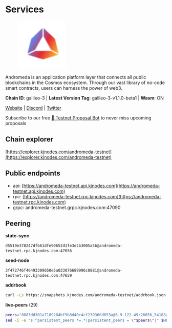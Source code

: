 # Services

<figure><img src="https://raw.githubusercontent.com/kj89/cosmos-images/main/logos/andromeda.png" width="150" alt=""><figcaption></figcaption></figure>

Andromeda is an application platform layer that connects all  public blockchains in the Cosmos ecosystem. Through our vast  library of no-code smart contracts, users can harness the power of web3.

**Chain ID**: galileo-3 | **Latest Version Tag**: galileo-3-v1.1.0-beta1 | **Wasm**: ON

[Website](https://www.andromedaprotocol.io) | [Discord](https://discord.gg/wzM3kSN3sE) | [Twitter](https://twitter.com/andromedaprot)



Subscribe to our free [🤖 Testnet Proposal Bot](https://t.me/kjnodes_testnet_proposal_bot) to never miss upcoming proposals


## Chain explorer
[https://explorer.kjnodes.com/andromeda-testnet](https://explorer.kjnodes.com/andromeda-testnet)

## Public endpoints

* api: [https://andromeda-testnet.api.kjnodes.com](https://andromeda-testnet.api.kjnodes.com)
* rpc: [https://andromeda-testnet.rpc.kjnodes.com](https://andromeda-testnet.rpc.kjnodes.com)
* grpc: andromeda-testnet.grpc.kjnodes.com:47090

## Peering

**state-sync**

```text
d5519e378247dfb61dfe90652d1fe3e2b3005a5b@andromeda-testnet.rpc.kjnodes.com:47656
```

**seed-node**

```text
3f472746f46493309650e5a033076689996c8881@andromeda-testnet.rpc.kjnodes.com:47659
```

**addrbook**
```bash
curl -Ls https://snapshots.kjnodes.com/andromeda-testnet/addrbook.json > $HOME/.andromedad/config/addrbook.json
```

**live-peers** (29)
```bash
peers="8083dd301a7189284bf5b8d40c4cf239360d653a@5.9.122.49:26656,54188a9dea5ded1d891aa6c3c0e2a403322b1707@178.54.78.180:16656,6d59b44efa40c4a03a24bf598b6cd662e8003655@135.181.96.66:26656,00171178f5d8b22d1a3396d9388adbb8ec1c0541@38.242.208.162:36656,a4d291d17d8e74979e7db5a1e936269835e802af@194.165.59.78:26656,62f7aaafd73816bdaf685a6270541c1d1f8162ad@155.133.27.170:26656,1141119a7d248cc19b31b18d56162a365954deb9@45.132.106.149:26656,1d94f397352dc20be4b56e4bfd9305649cbac778@65.108.232.150:20095,05d3613dfb738ff22d0ea974bd0d1353ecdc6231@65.108.101.124:26656,385bda41dc8ce86d0dd4c99d3cf371ca8fccfeb6@135.125.189.131:20095,eec703fc2d5e7c1bbd81726a9e029dbb8b6221b5@178.250.247.119:26656,d3c2ce714e2c803d8686a0101711bf7164f844be@62.171.146.21:26656,9230896c5f22a363eed1c3bd3ed8068134b1dedd@124.120.12.196:26656,38a626dfc05c0d9756098349ce8ccd532496d6a2@65.108.206.118:61456,d5519e378247dfb61dfe90652d1fe3e2b3005a5b@65.109.68.190:47656,00c49b6c8f0613bda77f27bf5072e4a000ace2b7@89.252.21.37:60556,443a51f595c9ca16273ca6146db1375e4223a91f@172.93.110.154:26656,7ac17e470c16814be55aa02a1611b23a3fba3097@75.119.141.16:26656,5cfce64114f98e29878567bdd1adbebe18670fc6@65.108.231.124:30656,27e4aeaf8ef79a25904cd1042cf25ac6a1a0e7e5@103.180.28.220:26656,bd323d2c7ce260b831d20923d390e4a1623f32c4@213.239.215.195:20095,24971494b3a2045d26b111c85e1ea6baf15fece3@89.169.46.109:26656,3b998a882d8d9bcb2869eef988af86254e0e9602@89.116.29.20:26656,c98370542e13e0d5b1aeb742fef9e7e717f04ff4@194.34.232.150:47656,b6dd58949a8b9c03349bdbec8aeeccd5e0d39283@31.220.74.50:26656,05b853c6022c51b2065665e66876e27aee9fed59@149.102.140.189:26656,6006190d5a3a9686bbcce26abc79c7f3f868f43a@37.252.184.230:26656,c4bb11ae43f4db7b8eef312a3c38861d236eb660@91.201.113.194:26656,e61f287d51edab6f6dbe00a8b804614443ee6f82@80.85.242.117:26656"
sed -i -e "s|^persistent_peers *=.*|persistent_peers = \"$peers\"|" $HOME/.andromedad/config/config.toml
```
